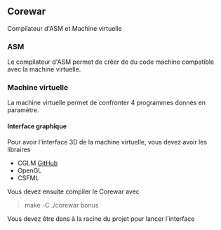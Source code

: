 ## Corewar

Compilateur d'ASM et Machine virtuelle

### ASM

Le compilateur d'ASM permet de créer de du code machine compatible avec la machine virtuelle.

### Machine virtuelle

La machine virtuelle permet de confronter 4 programmes donnés en paramètre.

#### Interface graphique

Pour avoir l'interface 3D de la machine virtuelle, vous devez avoir les libraires
 * CGLM [GitHub](https://github.com/recp/cglm)
 * OpenGL
 * CSFML

Vous devez ensuite compiler le Corewar avec
> make -C ./corewar bonus

Vous devez être dans à la racine du projet pour lancer l'interface
